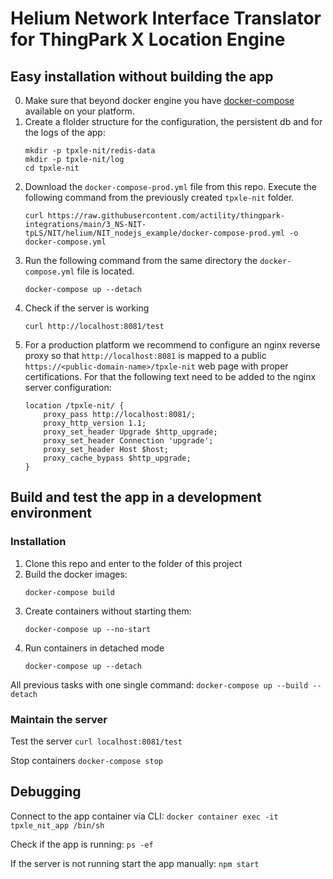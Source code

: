 # Helium Network Interface Translator for ThingPark X Location Engine

## Easy installation without building the app
0. Make sure that beyond docker engine you have [docker-compose](https://docs.docker.com/compose/install/) available on your platform.  
1. Create a flolder structure for the configuration, the persistent db and for the logs of the app:
    ```
    mkdir -p tpxle-nit/redis-data
    mkdir -p tpxle-nit/log
    cd tpxle-nit
    ```
1. Download the `docker-compose-prod.yml` file from this repo.
   Execute the following command from the previously created `tpxle-nit` folder.
    ```
    curl https://raw.githubusercontent.com/actility/thingpark-integrations/main/3_NS-NIT-tpLS/NIT/helium/NIT_nodejs_example/docker-compose-prod.yml -o docker-compose.yml
    ```
2. Run the following command from the same directory the `docker-compose.yml` file is located.
    ```
    docker-compose up --detach
    ```
3. Check if the server is working
    ```
    curl http://localhost:8081/test
    ```
4. For a production platform we recommend to configure an nginx reverse proxy so that `http://localhost:8081` is mapped to a public `https://<public-domain-name>/tpxle-nit` web page with proper certifications. For that the following text need to be added to the nginx server configuration:
    ```
    location /tpxle-nit/ {
        proxy_pass http://localhost:8081/;
        proxy_http_version 1.1;
        proxy_set_header Upgrade $http_upgrade;
        proxy_set_header Connection 'upgrade';
        proxy_set_header Host $host;
        proxy_cache_bypass $http_upgrade;
    }
    ```

## Build and test the app in a development environment
### Installation

1. Clone this repo and enter to the folder of this project
2. Build the docker images:
    ```
    docker-compose build
    ```
3. Create containers without starting them:
    ```
    docker-compose up --no-start
    ```
4. Run containers in detached mode
    ```
    docker-compose up --detach
    ```

All previous tasks with one single command:
    ```
    docker-compose up --build --detach
    ```

### Maintain the server

Test the server
    ```
    curl localhost:8081/test
    ```

Stop containers
    ```
    docker-compose stop
    ```

## Debugging

Connect to the app container via CLI:
    ```
    docker container exec -it tpxle_nit_app /bin/sh
    ```

Check if the app is running:
    ```
    ps -ef
    ```

If the server is not running start the app manually:
    ```
    npm start
    ```
